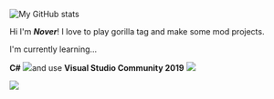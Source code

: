 ![My GitHub stats](https://github-readme-stats.vercel.app/api?username=novervr&hide=stars,prs,contribs,issues&theme=blue-green)


Hi I'm ***Nover***! I love to play gorilla tag and make some mod projects. 

I'm currently learning...

**C#** <img src="![image](https://raw.githubusercontent.com/novervr/novervr/main/c%23.jpg)" style="width:2%;" />and use **Visual Studio Community 2019** <img src="[https://raw.githubusercontent.com/novervr/novervr/main/vscode.jpg]" style="width:2%;" />

[<img src ="https://img.shields.io/badge/Github-%22.svg?style=flat-square&logo=&logoColor=white%22">](https://github.com/novervr)
